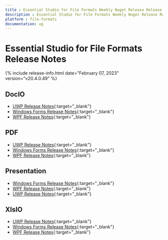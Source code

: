 ```yaml
---
title : Essential Studio for File Formats Weekly Nuget Release Release Notes  
description : Essential Studio for File Formats Weekly Nuget Release Release Notes  
platform : file-formats
documentation: ug
---
```


# Essential Studio for File Formats  Release Notes  

{% include release-info.html date="February 07, 2023" version="v20.4.0.49" %} 

## DocIO


* [UWP Release Notes](/uwp/release-notes/v20.4.0.49#docio){:target="_blank"}
* [Windows Forms Release Notes](/windowsforms/release-notes/v20.4.0.49#docio){:target="_blank"}
* [WPF Release Notes](/wpf/release-notes/v20.4.0.49#docio){:target="_blank"}


## PDF

* [UWP Release Notes](/uwp/release-notes/v20.4.0.49#pdf){:target="_blank"}
* [Windows Forms Release Notes](/windowsforms/release-notes/v20.4.0.49#pdf){:target="_blank"}
* [WPF Release Notes](/wpf/release-notes/v20.4.0.49#pdf){:target="_blank"}


## Presentation

* [Windows Forms Release Notes](/windowsforms/release-notes/v20.4.0.49#presentation){:target="_blank"}
* [WPF Release Notes](/wpf/release-notes/v20.4.0.49#presentation){:target="_blank"}
* [UWP Release Notes](/uwp/release-notes/v20.4.0.49#presentation){:target="_blank"}


## XlsIO

* [UWP Release Notes](/uwp/release-notes/v20.4.0.49#xlsio){:target="_blank"}
* [Windows Forms Release Notes](/windowsforms/release-notes/v20.4.0.49#xlsio){:target="_blank"}
* [WPF Release Notes](/wpf/release-notes/v20.4.0.49#xlsio){:target="_blank"}


